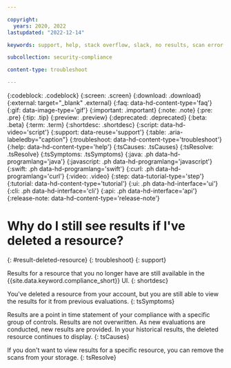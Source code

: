 ```yaml
---

copyright:
  years: 2020, 2022
lastupdated: "2022-12-14"

keywords: support, help, stack overflow, slack, no results, scan error

subcollection: security-compliance

content-type: troubleshoot

---
```


{:codeblock: .codeblock}
{:screen: .screen}
{:download: .download}
{:external: target="_blank" .external}
{:faq: data-hd-content-type='faq'}
{:gif: data-image-type='gif'}
{:important: .important}
{:note: .note}
{:pre: .pre}
{:tip: .tip}
{:preview: .preview}
{:deprecated: .deprecated}
{:beta: .beta}
{:term: .term}
{:shortdesc: .shortdesc}
{:script: data-hd-video='script'}
{:support: data-reuse='support'}
{:table: .aria-labeledby="caption"}
{:troubleshoot: data-hd-content-type='troubleshoot'}
{:help: data-hd-content-type='help'}
{:tsCauses: .tsCauses}
{:tsResolve: .tsResolve}
{:tsSymptoms: .tsSymptoms}
{:java: .ph data-hd-programlang='java'}
{:javascript: .ph data-hd-programlang='javascript'}
{:swift: .ph data-hd-programlang='swift'}
{:curl: .ph data-hd-programlang='curl'}
{:video: .video}
{:step: data-tutorial-type='step'}
{:tutorial: data-hd-content-type='tutorial'}
{:ui: .ph data-hd-interface='ui'}
{:cli: .ph data-hd-interface='cli'}
{:api: .ph data-hd-interface='api'}
{:release-note: data-hd-content-type='release-note'}

# Why do I still see results if I've deleted a resource?
{: #result-deleted-resource}
{: troubleshoot}
{: support}

Results for a resource that you no longer have are still available in the {{site.data.keyword.compliance_short}} UI.
{: shortdesc}


You've deleted a resource from your account, but you are still able to view the results for it from previous evaluations.
{: tsSymptoms}

Results are a point in time statement of your compliance with a specific group of controls. Results are not overwritten. As new evaluations are conducted, new results are provided. In your historical results, the deleted resource continues to display. 
{: tsCauses}

If you don't want to view results for a specific resource, you can remove the scans from your storage.
{: tsResolve}

